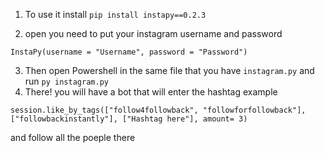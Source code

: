 

1. To use it install ``pip install instapy==0.2.3``

2. open you need to put your instagram username and password

```
InstaPy(username = "Username", password = "Password")
```

3. Then open Powershell in the same file that you have ``instagram.py`` and run ``py instagram.py`` 
4. There! you will have a bot that will enter the hashtag example
```
session.like_by_tags(["follow4followback", "followforfollowback"], ["followbackinstantly"], ["Hashtag here"], amount= 3)
```
and follow all the poeple there
